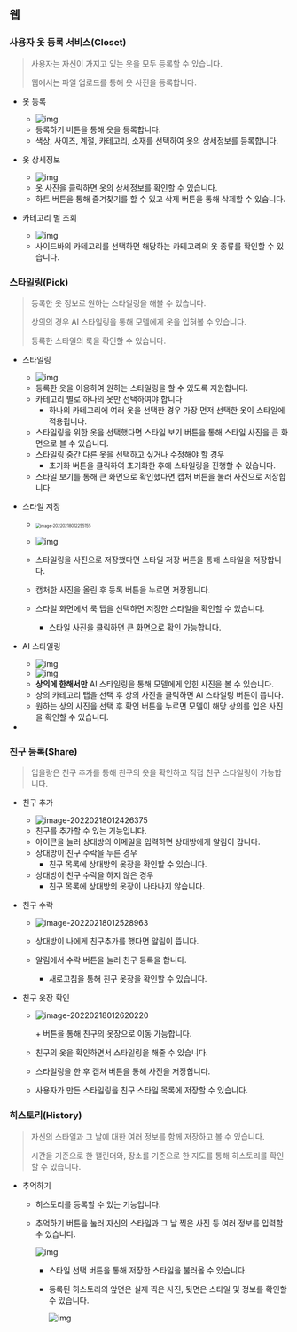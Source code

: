## **웹**

### 사용자 옷 등록 서비스(Closet)

> 사용자는 자신이 가지고 있는 옷을 모두 등록할 수 있습니다.
>
> 웹에서는 파일 업로드를 통해 옷 사진을 등록합니다.
>
> 

- 옷 등록
  - ![img](\image\9zqjZQFpqYrOLfTbRLHsr2vUGWFhno8q3-Dpf6NxURMKWd6sD_Iq03_urNo5HtDHDJ7LvOUMwOvuM6U3FmT5oNehTYaehtjzRavpsecfW9yJz5OZtDlNf8TkPJS4v971CEPhZJ9vxiMb.png)
  - 등록하기 버튼을 통해 옷을 등록합니다.
  - 색상, 사이즈, 계절, 카테고리, 소재를 선택하여 옷의 상세정보를 등록합니다.


- 옷 상세정보
  - ![img](C:\Users\multicampus\Documents\GitHub\S06P12D104\exec\image\KIWU7NPPIwMdcIuC3IYxvLZv52Ietgya-c4V6wAvBZQEzFBuAklQQ4esM3jEoDCN1U-tDhiRRSLUwvTaXwUXbXzlF1WFf4oEoiQ2X4bkFLmpHVM1nRzhORDoGkOGPNe4QfPup4kDUcyY.png)
  - 옷 사진을 클릭하면 옷의 상세정보를 확인할 수 있습니다.
  - 하트 버튼을 통해 즐겨찾기를 할 수 있고 삭제 버튼을 통해 삭제할 수 있습니다.


- 카테고리 별 조회
  - ![img](C:\Users\multicampus\Documents\GitHub\S06P12D104\exec\image\qW8rPVlKcrB8x8WcobBlZYLMSMR4p1bTQbEOQZ4EDQ1ppVMit5Bc_f-3OmxQmIOuJs3bpqkuFYBrlv40MiL76Hq_H7jV_COiEFUEIyWqKUF_lRIKKmVStpyL00NxWLgvTWfNpTCYisvl.png)
  - 사이드바의 카테고리를 선택하면 해당하는 카테고리의 옷 종류를 확인할 수 있습니다.

### 스타일링(Pick)

> 등록한 옷 정보로 원하는 스타일링을 해볼 수 있습니다.
>
> 상의의 경우 AI 스타일링을 통해 모델에게 옷을 입혀볼 수 있습니다.
>
> 등록한 스타일의 룩을 확인할 수 있습니다.

- 스타일링

  - ![img](C:\Users\multicampus\Documents\GitHub\S06P12D104\exec\image\CabRl9VF7LAr5S33p4SI8Y6wmMHO8pocnXqFSO40OIlOvzYjkmrQM4fW_ndN3eB1dAFZ1NbRfRIPYhRbuFG4-weQb8pMIJ_V2dBVNj_cNGCfUbyMZjtw-WPlvu49gf_W2T1VlzkmV9HK.png)
  - 등록한 옷을 이용하여 원하는 스타일링을 할 수 있도록 지원합니다.
  - 카테고리 별로 하나의 옷만 선택하여야 합니다
    - 하나의 카테고리에 여러 옷을 선택한 경우 가장 먼저 선택한 옷이 스타일에 적용됩니다.
  - 스타일링을 위한 옷을 선택했다면 스타일 보기 버튼을 통해 스타일 사진을 큰 화면으로 볼 수 있습니다.
  - 스타일링 중간 다른 옷을 선택하고 싶거나 수정해야 할 경우 
    - 초기화 버튼을 클릭하여 초기화한 후에 스타일링을 진행할 수 있습니다.
  - 스타일 보기를 통해 큰 화면으로 확인했다면 캡처 버튼을 눌러 사진으로 저장합니다.

- 스타일 저장

  - <img src="C:\Users\multicampus\Documents\GitHub\S06P12D104\exec\image\image-20220218012255155.png" alt="image-20220218012255155" style="zoom: 50%;" />

    

  - ![img](C:\Users\multicampus\Documents\GitHub\S06P12D104\exec\image\ZJswnBC0YW8I1rGBNxARvZ6699EhivujymdUsj-EI4567UL4C3RoYyVXEfWMZg4skJKjHBMoojMttDxZkAmWMn44dS6XHn-lJZXEHIOPsWuK0JSyc_df465H4uoJMwW45M9OdjlTdpdN.png)

  - 스타일링을 사진으로 저장했다면 스타일 저장 버튼을 통해 스타일을 저장합니다.

  - 캡처한 사진을 올린 후 등록 버튼을 누르면 저장됩니다.

  - 스타일 화면에서 룩 탭을 선택하면 저장한 스타일을 확인할 수 있습니다.

    - 스타일 사진을 클릭하면 큰 화면으로 확인 가능합니다.

- AI 스타일링

  - ![img](C:\Users\multicampus\Documents\GitHub\S06P12D104\exec\image\McNCLrztO6pqCO7i5bCBeeRcw92xk91vpjZ6nji-H2H_otA3w8zgIShemkeGrTdl6b42M0quy8k9AvSOCx4mKI62BDJgZJo8GcezY-JypsmfTwmCplpVuwQPjtUYJSYoeUvv6cLK5QtU.png)
  - ![img](C:\Users\multicampus\Documents\GitHub\S06P12D104\exec\image\bjDZgAPedRAl1zRRi9VkHgMarJ_zNAyUrn-V_dAtniMAwDcVeS_kjPQ_6hIWyNxd6xvEM8i5dzgFZE1wX2rCOo3Z2cemTY9UCVVJfkLwAq1RESfOe2F-t2-c-Y0lU8PFQ0VjvUPQ-68y.png)
  - **상의에 한해서만** AI 스타일링을 통해 모델에게 입힌 사진을 볼 수 있습니다.
  - 상의 카테고리 탭을 선택 후 상의 사진을 클릭하면 AI 스타일링 버튼이 뜹니다.
  - 원하는 상의 사진을 선택 후 확인 버튼을 누르면 모델이 해당 상의를 입은 사진을 확인할 수 있습니다.

- 

### 친구 등록(Share)

> 입을랑은 친구 추가를 통해 친구의 옷을 확인하고 직접 친구 스타일링이 가능합니다.

- 친구 추가

  - ![image-20220218012426375](C:\Users\multicampus\Documents\GitHub\S06P12D104\exec\image\image-20220218012426375.png)
  - 친구를 추가할 수 있는 기능입니다.
  - 아이콘을 눌러 상대방의 이메일을 입력하면 상대방에게 알림이 갑니다.
  - 상대방이 친구 수락을 누른 경우
    - 친구 목록에 상대방의 옷장을 확인할 수 있습니다.
  - 상대방이 친구 수락을 하지 않은 경우
    - 친구 목록에 상대방의 옷장이 나타나지 않습니다.

- 친구 수락

  - ![image-20220218012528963](C:\Users\multicampus\Documents\GitHub\S06P12D104\exec\image\image-20220218012528963.png)

    

  - 상대방이 나에게 친구추가를 했다면 알림이 뜹니다.

  - 알림에서 수락 버튼을 눌러 친구 등록을 합니다.

    - 새로고침을 통해 친구 옷장을 확인할 수 있습니다.

- 친구 옷장 확인

  - ![image-20220218012620220](C:\Users\multicampus\Documents\GitHub\S06P12D104\exec\image\image-20220218012620220.png)

    \+ 버튼을 통해 친구의 옷장으로 이동 가능합니다.

  - 친구의 옷을 확인하면서 스타일링을 해줄 수 있습니다.

  - 스타일링을 한 후 캡쳐 버튼을 통해 사진을 저장합니다.

  - 사용자가 만든 스타일링을 친구 스타일 목록에 저장할 수 있습니다. 

### 히스토리(History)

> 자신의 스타일과 그 날에 대한 여러 정보를 함께 저장하고 볼 수 있습니다.
>
> 시간을 기준으로 한 캘린더와, 장소를 기준으로 한 지도를 통해 히스토리를 확인할 수 있습니다.

- 추억하기

  - 히스토리를 등록할 수 있는 기능입니다.

  - 추억하기 버튼을 눌러 자신의 스타일과 그 날 찍은 사진 등 여러 정보를 입력할 수 있습니다.

    ![img](C:\Users\multicampus\Documents\GitHub\S06P12D104\exec\image\pyzb77TEXIHZtJWtsjeAf8wU4p4f2Hyw4wo7XTYFU_N0IhXqyz95kHdEFrx0swhYe78ZXgpAKMUbOoT1v8Sci5w1NZE_OQzY_6wch9tnedzQvx_3y9TfEpujccNnodtMgDhsptT1j_w1.png)

    - 스타일 선택 버튼을 통해 저장한 스타일을 불러올 수 있습니다.

    - 등록된 히스토리의 앞면은 실제 찍은 사진, 뒷면은 스타일 및 정보를 확인할 수 있습니다.

      ![img](C:\Users\multicampus\Documents\GitHub\S06P12D104\exec\image\qiBZ_GPQCXw8z1HsMDCGFbx_CRkN7KZwiKrICwTA6eJuXT1Yl3BLegGgVExV7NraJKdSCYX3I9fQdgUbTXs_ILjoo_NbCoPiIEBFMgwgOwmcpMZSTEs9BDSSCNaYcnfwIC6yEGJOZcRS.png)